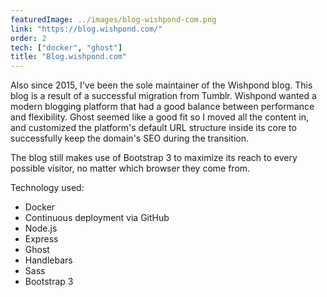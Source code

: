 ```yaml
---
featuredImage: ../images/blog-wishpond-com.png
link: "https://blog.wishpond.com/"
order: 2
tech: ["docker", "ghost"]
title: "Blog.wishpond.com"
---
```


Also since 2015, I've been the sole maintainer of the Wishpond blog. This blog is a result of a successful migration from Tumblr. Wishpond wanted a modern blogging platform that had a good balance between performance and flexibility. Ghost seemed like a good fit so I moved all the content in, and customized the platform's default URL structure inside its core to successfully keep the domain's SEO during the transition.

The blog still makes use of Bootstrap 3 to maximize its reach to every possible visitor, no matter which browser they come from.

Technology used:

- Docker
- Continuous deployment via GitHub
- Node.js
- Express
- Ghost
- Handlebars
- Sass
- Bootstrap 3
